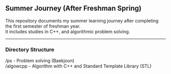 ## Summer Journey (After Freshman Spring)

This repository documents my summer learning journey after completing the first semester of freshman year.  
It includes studies in C++, and algorithmic problem solving.

---

### Directory Structure

/ps       - Problem solving (Baekjoon)  
/algowcpp - Algorithm with C++ and Standard Template Library (STL)  

